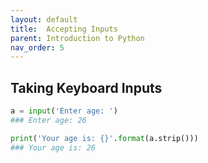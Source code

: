 ```yaml
---
layout: default
title:  Accepting Inputs
parent: Introduction to Python
nav_order: 5
---
```


## Taking Keyboard Inputs


```python
a = input('Enter age: ')
### Enter age: 26

print('Your age is: {}'.format(a.strip()))
### Your age is: 26
```
